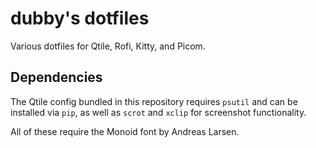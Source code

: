 # dubby's dotfiles
Various dotfiles for Qtile, Rofi, Kitty, and Picom.

## Dependencies
The Qtile config bundled in this repository requires `psutil` and can be installed via `pip`, as well as `scrot` and `xclip` for screenshot functionality.

All of these require the Monoid font by Andreas Larsen.
